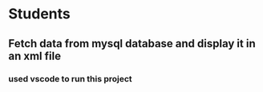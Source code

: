 # Students

## Fetch data from mysql database and display it in an xml file

### used vscode to run this project